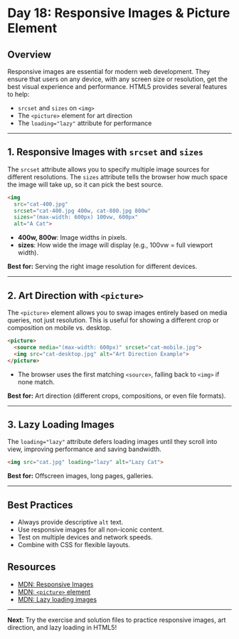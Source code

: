 # Day 18: Responsive Images & Picture Element

## Overview
Responsive images are essential for modern web development. They ensure that users on any device, with any screen size or resolution, get the best visual experience and performance. HTML5 provides several features to help:
- `srcset` and `sizes` on `<img>`
- The `<picture>` element for art direction
- The `loading="lazy"` attribute for performance

---

## 1. Responsive Images with `srcset` and `sizes`
The `srcset` attribute allows you to specify multiple image sources for different resolutions. The `sizes` attribute tells the browser how much space the image will take up, so it can pick the best source.

```html
<img
  src="cat-400.jpg"
  srcset="cat-400.jpg 400w, cat-800.jpg 800w"
  sizes="(max-width: 600px) 100vw, 600px"
  alt="A Cat">
```
- **400w, 800w**: Image widths in pixels.
- **sizes**: How wide the image will display (e.g., 100vw = full viewport width).

**Best for:** Serving the right image resolution for different devices.

---

## 2. Art Direction with `<picture>`
The `<picture>` element allows you to swap images entirely based on media queries, not just resolution. This is useful for showing a different crop or composition on mobile vs. desktop.

```html
<picture>
  <source media="(max-width: 600px)" srcset="cat-mobile.jpg">
  <img src="cat-desktop.jpg" alt="Art Direction Example">
</picture>
```
- The browser uses the first matching `<source>`, falling back to `<img>` if none match.

**Best for:** Art direction (different crops, compositions, or even file formats).

---

## 3. Lazy Loading Images
The `loading="lazy"` attribute defers loading images until they scroll into view, improving performance and saving bandwidth.

```html
<img src="cat.jpg" loading="lazy" alt="Lazy Cat">
```

**Best for:** Offscreen images, long pages, galleries.

---

## Best Practices
- Always provide descriptive `alt` text.
- Use responsive images for all non-iconic content.
- Test on multiple devices and network speeds.
- Combine with CSS for flexible layouts.

## Resources
- [MDN: Responsive Images](https://developer.mozilla.org/en-US/docs/Learn/HTML/Multimedia_and_embedding/Responsive_images)
- [MDN: `<picture>` element](https://developer.mozilla.org/en-US/docs/Web/HTML/Element/picture)
- [MDN: Lazy loading images](https://developer.mozilla.org/en-US/docs/Web/Performance/Lazy_loading)

---

**Next:** Try the exercise and solution files to practice responsive images, art direction, and lazy loading in HTML5!
